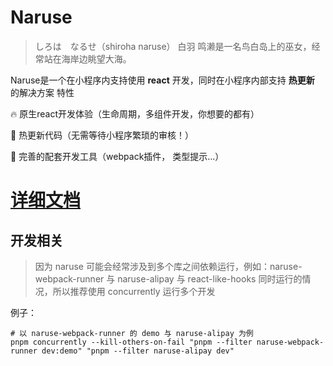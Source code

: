 # Naruse

> しろは　なるせ（shiroha naruse） 白羽 鸣濑是一名鸟白岛上的巫女，经常站在海岸边眺望大海。

Naruse是一个在小程序内支持使用 **react** 开发，同时在小程序内部支持 **热更新** 的解决方案
特性

🔥   原生react开发体验（生命周期，多组件开发，你想要的都有）

🚀   热更新代码（无需等待小程序繁琐的审核！）

🧱   完善的配套开发工具（webpack插件， 类型提示...）


#  [详细文档](https://barrierml.github.io/naruse-doc)


## 开发相关

> 因为 naruse 可能会经常涉及到多个库之间依赖运行，例如：naruse-webpack-runner 与 naruse-alipay 与 react-like-hooks 同时运行的情况，所以推荐使用 concurrently 运行多个开发

例子：
```shell
# 以 naruse-webpack-runner 的 demo 与 naruse-alipay 为例
pnpm concurrently --kill-others-on-fail "pnpm --filter naruse-webpack-runner dev:demo" "pnpm --filter naruse-alipay dev"
```
